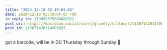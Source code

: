 ```yaml
---
title: "2024-12-18 02:19:04.03"
date: 2024-12-18 02:19:04.03 +00
in_reply_to: 113658375088886022
post_uri: https://mastodon.social/users/gravely/statuses/113671428114906697
post_id: 113671428114906697
---
```

got a barcode, will be in DC Thursday through Sunday 🤗



